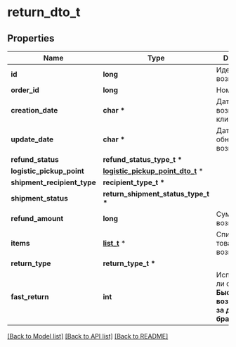 # return_dto_t

## Properties
Name | Type | Description | Notes
------------ | ------------- | ------------- | -------------
**id** | **long** | Идентификатор возврата. | [optional] 
**order_id** | **long** | Номер заказа. | [optional] 
**creation_date** | **char \*** | Дата создания возврата клиентом. | [optional] 
**update_date** | **char \*** | Дата обновления возврата. | [optional] 
**refund_status** | **refund_status_type_t \*** |  | [optional] 
**logistic_pickup_point** | [**logistic_pickup_point_dto_t**](logistic_pickup_point_dto.md) \* |  | [optional] 
**shipment_recipient_type** | **recipient_type_t \*** |  | [optional] 
**shipment_status** | **return_shipment_status_type_t \*** |  | [optional] 
**refund_amount** | **long** | Сумма возврата. | [optional] 
**items** | [**list_t**](return_item_dto.md) \* | Список товаров в возврате. | 
**return_type** | **return_type_t \*** |  | [optional] 
**fast_return** | **int** | Используется ли опция **Быстрый возврат денег за дешевый брак**.  | [optional] 

[[Back to Model list]](../README.md#documentation-for-models) [[Back to API list]](../README.md#documentation-for-api-endpoints) [[Back to README]](../README.md)


